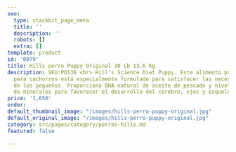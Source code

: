 ```yaml
---
seo:
  type: stackbit_page_meta
  title: ''
  description: ''
  robots: []
  extra: []
template: product
id: '0079'
title: Hills perro Puppy Original 30 Lb 13.6 Kg
description: SKU:PO136 <br> Hill's Science Diet Puppy. Este alimento premium seco
  para cachorros está especialmente formulado para satisfacer las necesidades nutricionales
  de los pequeños. Proporciona DHA natural de aceite de pescado y niveles óptimos
  de minerales para favorecer el desarrollo del cerebro, ojos y esqueleto.
price: '1,650'
order: 
default_thumbnail_image: "/images/hills-perro-puppy-original.jpg"
default_original_image: "/images/hills-perro-puppy-original.jpg"
category: src/pages/category/perros-hills.md
featured: false

---
```

